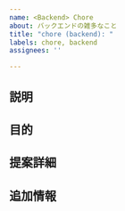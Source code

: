 ```yaml
---
name: <Backend> Chore
about: バックエンドの雑多なこと
title: "chore (backend): "
labels: chore, backend
assignees: ''

---
```


## 説明

<!-- バックエンドで実行する雑務の説明を記述 -->

## 目的

<!-- この雑務を行う目的、バックエンドにおけるその重要性を記述 -->

## 提案詳細

<!-- バックエンドでの具体的な作業内容や手順を記述 -->

## 追加情報

<!-- バックエンドに関するその他の参考情報を記述 -->
